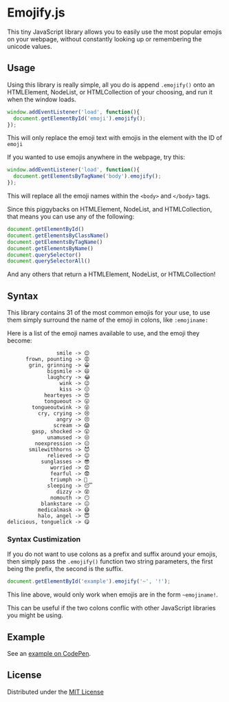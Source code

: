 # Emojify.js
This tiny JavaScript library allows you to easily use the most popular emojis on your webpage, without constantly looking up or remembering the unicode values.

## Usage 
Using this library is really simple, all you do is append ```.emojify()``` onto an HTMLElement, NodeList, or HTMLCollection of your choosing, and run it when the window loads.

```javascript
window.addEventListener('load', function(){
  document.getElementById('emoji').emojify();
});
```
This will only replace the emoji text with emojis in the element with the ID of ```emoji```


If you wanted to use emojis anywhere in the webpage, try this:
```javascript
window.addEventListener('load', function(){
  document.getElementsByTagName('body').emojify();
});
```
This will replace all the emoji names within the ```<body>``` and ```</body>``` tags.


Since this piggybacks on HTMLElement, NodeList, and HTMLCollection, that means you can use any of the following:
```javascript
document.getElementById()
document.getElementsByClassName()
document.getElementsByTagName()
document.getElementsByName()
document.querySelector()
document.querySelectorAll()
```
And any others that return a HTMLElement, NodeList, or HTMLCollection!


## Syntax 
This library contains 31 of the most common emojis for your use, to use them simply surround the name of the emoji in colons, like ```:emojiname:```


Here is a list of the emoji names available to use, and the emoji they become: 
```
                smile -> 😊
      frown, pounting -> 😡
       grin, grinning -> 😀
             bigsmile -> 😄
             laughcry -> 😂
                 wink -> 😉
                 kiss -> 😗
            hearteyes -> 😍
            tongueout -> 😛
        tongueoutwink -> 😜
          cry, crying -> 😢
                angry -> 😣
               scream -> 😱
        gasp, shocked -> 😲
             unamused -> 😒
         noexpression -> 😑
       smilewithhorns -> 😈
             relieved -> 😌
           sunglasses -> 😎
              worried -> 😟
              fearful -> 😨
              triumph -> 😤
             sleeping -> 😴
                dizzy -> 😵
              nomouth -> 😶
           blankstare -> 😐
          medicalmask -> 😷
          halo, angel -> 😇
delicious, tonguelick -> 😋
```

### Syntax Custimization 
If you do not want to use colons as a prefix and suffix around your emojis, then simply pass the ```.emojify()``` function two string parameters, the first being the prefix, the second is the suffix. 

```javascript
document.getElementById('example').emojify('~', '!');
```
This line above, would only work when emojis are in the form ```~emojiname!```.

This can be useful if the two colons conflic with other JavaScript libraries you might be using.


## Example 
See an [example on CodePen](http://codepen.io/mwrouse/full/EKZzRX).


## License 
Distributed under the [MIT License](https://raw.githubusercontent.com/mwrouse/emojify.js/master/LICENSE)
